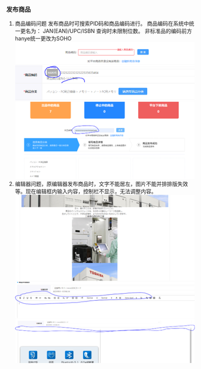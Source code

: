 ### 发布商品
1. 商品编码问题
发布商品时可搜索PID码和商品编码进行。
商品编码在系统中统一更名为：  JAN(EAN)/UPC/ISBN
查询时未限制位数。
非标准品的编码前方hanye统一更改为SOHO
![20201030135815](https://raw.githubusercontent.com/a1609jk/Typora-Picgo/master/imgs/20201030135815.png)
![20201030134119](https://raw.githubusercontent.com/a1609jk/Typora-Picgo/master/imgs/20201030134119.png)
![20201030154853](https://raw.githubusercontent.com/a1609jk/Typora-Picgo/master/imgs/20201030154853.png)
2.  编辑器问题，原编辑器发布商品时，文字不能居左，图片不能并排排版失效等。现在编辑框内输入内容，控制栏不显示，无法调整内容。
![20201030142217](https://raw.githubusercontent.com/a1609jk/Typora-Picgo/master/imgs/20201030142217.png)
![20201030141011](https://raw.githubusercontent.com/a1609jk/Typora-Picgo/master/imgs/20201030141011.png) 
![20201030141114](https://raw.githubusercontent.com/a1609jk/Typora-Picgo/master/imgs/20201030141114.png)  